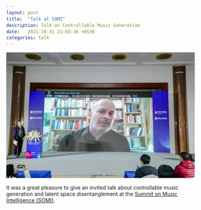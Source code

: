 ```yaml
---
layout: post
title:  "Talk at SOMI"
description: Talk on Controllable Music Generation
date:   2021-10-31 21:03:36 +0530
categories: talk
---
```

![SOMI screenshot](/img/SOMI.jpg)

It was a great pleasure to give an invited talk about controllable music generation and latent space disentanglement at the [Summit on Music Intelligence (SOMI)](https://somi-ccom.com/).